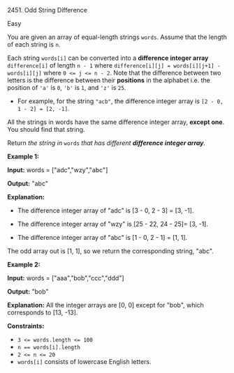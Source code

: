 2451\. Odd String Difference

Easy

You are given an array of equal-length strings `words`. Assume that the length of each string is `n`.

Each string `words[i]` can be converted into a **difference integer array** `difference[i]` of length `n - 1` where `difference[i][j] = words[i][j+1] - words[i][j]` where `0 <= j <= n - 2`. Note that the difference between two letters is the difference between their **positions** in the alphabet i.e. the position of `'a'` is `0`, `'b'` is `1`, and `'z'` is `25`.

*   For example, for the string `"acb"`, the difference integer array is `[2 - 0, 1 - 2] = [2, -1]`.

All the strings in words have the same difference integer array, **except one**. You should find that string.

Return _the string in_ `words` _that has different **difference integer array**._

**Example 1:**

**Input:** words = ["adc","wzy","abc"]

**Output:** "abc"

**Explanation:**

- The difference integer array of "adc" is [3 - 0, 2 - 3] = [3, -1].

- The difference integer array of "wzy" is [25 - 22, 24 - 25]= [3, -1].

- The difference integer array of "abc" is [1 - 0, 2 - 1] = [1, 1].

The odd array out is [1, 1], so we return the corresponding string, "abc". 

**Example 2:**

**Input:** words = ["aaa","bob","ccc","ddd"]

**Output:** "bob"

**Explanation:** All the integer arrays are [0, 0] except for "bob", which corresponds to [13, -13]. 

**Constraints:**

*   `3 <= words.length <= 100`
*   `n == words[i].length`
*   `2 <= n <= 20`
*   `words[i]` consists of lowercase English letters.